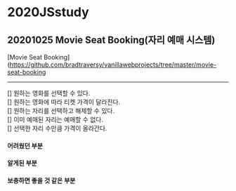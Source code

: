 # 2020JSstudy


## 20201025 Movie Seat Booking(자리 예매 시스템)
[Movie Seat Booking](https://github.com/bradtraversy/vanillawebprojects/tree/master/movie-seat-booking

---------------------------------------------------------------------------------------------------------
[] 원하는 영화를 선택할 수 있다.  
[] 원하는 영화에 따라 티켓 가격이 달라진다.  
[] 원하는 자리를 선택하고 해제할 수 있다.  
[] 이미 예매된 자리는 예매할 수 없다.  
[] 선택한 자리 수만큼 가격이 올라간다.  


#### 어려웠던 부분

#### 알게된 부분

#### 보충하면 좋을 것 같은 부분
